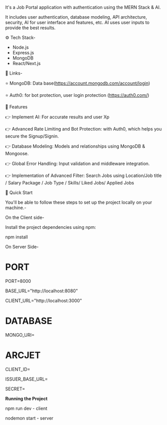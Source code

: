 It's a Job Portal application with authentication using the MERN Stack & AI.

It includes user authentication, database modeling, API architecture, security, AI for user interface and features, etc.
AI uses user inputs to provide the best results. 

⚙️ Tech Stack- 
 * Node.js
 * Express.js
 * MongoDB
 * React/Next.js

🔗 Links-

⭐ MongoDB: Data base(https://account.mongodb.com/account/login)

⭐ Auth0: for bot protection, user login protection (https://auth0.com/)

🔋 Features

👉 Implement AI: For accurate results and user Xp

👉 Advanced Rate Limiting and Bot Protection: with Auth0, which helps you secure the Signup/Signin.

👉 Database Modeling: Models and relationships using MongoDB & Mongoose.

👉 Global Error Handling: Input validation and middleware integration.

👉 Implementation of Advanced Filter: Search Jobs using Location/Job title / Salary Package / Job Type / Skills/ Liked Jobs/ Applied Jobs 

🤸 Quick Start

You'll be able to follow these steps to set up the project locally on your machine.-

On the Client side-

Install the project dependencies using npm:

npm install

On Server Side-

# PORT

PORT=8000

BASE_URL="http://localhost:8080"

CLIENT_URL="http://localhost:3000"


# DATABASE
MONGO_URI=

# ARCJET

CLIENT_ID=

ISSUER_BASE_URL=

SECRET= 

**Running the Project**

npm run dev - client

nodemon start - server
 

